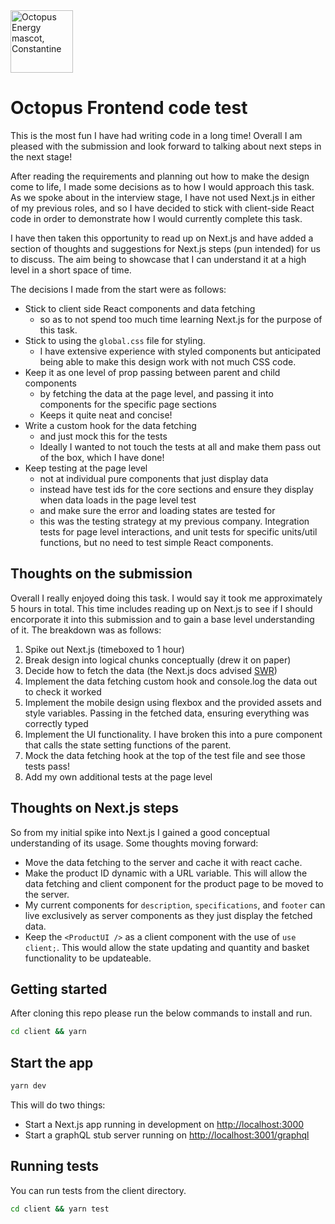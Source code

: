 <img src="https://static.octopuscdn.com/constantine/constantine.svg" alt="Octopus Energy mascot, Constantine" width="100" />

# Octopus Frontend code test

This is the most fun I have had writing code in a long time! Overall I am pleased with the submission and look forward to talking about next steps in the next stage! 

After reading the requirements and planning out how to make the design come to life, I made some decisions as to how I would approach this task. As we spoke about in the interview stage, I have not used Next.js in either of my previous roles, and so I have decided to stick with client-side React code in order to demonstrate how I would currently complete this task.

I have then taken this opportunity to read up on Next.js and have added a section of thoughts and suggestions for Next.js steps (pun intended) for us to discuss. The aim being to showcase that I can understand it at a high level in a short space of time.

The decisions I made from the start were as follows:

- Stick to client side React components and data fetching
    - so as to not spend too much time learning Next.js for the purpose of this task.
- Stick to using the `global.css` file for styling. 
    - I have extensive experience with styled components but anticipated being able to make this design work with not much CSS code.
- Keep it as one level of prop passing between parent and child components
    - by fetching the data at the page level, and passing it into components for the specific page sections
    - Keeps it quite neat and concise!
- Write a custom hook for the data fetching
    - and just mock this for the tests
    - Ideally I wanted to not touch the tests at all and make them pass out of the box, which I have done!
- Keep testing at the page level
    - not at individual pure components that just display data
    - instead have test ids for the core sections and ensure they display when data loads in the page level test
    - and make sure the error and loading states are tested for
    - this was the testing strategy at my previous company. Integration tests for page level interactions, and unit tests for specific units/util functions, but no need to test simple React components.

## Thoughts on the submission

Overall I really enjoyed doing this task. I would say it took me approximately 5 hours in total. This time includes reading up on Next.js to see if I should encorporate it into this submission and to gain a base level understanding of it. The breakdown was as follows:

1. Spike out Next.js (timeboxed to 1 hour)
2. Break design into logical chunks conceptually (drew it on paper)
3. Decide how to fetch the data (the Next.js docs advised [SWR](https://nextjs.org/docs/app/building-your-application/data-fetching/fetching-caching-and-revalidating#fetching-data-on-the-client-with-route-handlers##%20Getting%20started))
4. Implement the data fetching custom hook and console.log the data out to check it worked
5. Implement the mobile design using flexbox and the provided assets and style variables. Passing in the fetched data, ensuring everything was correctly typed
6. Implement the UI functionality. I have broken this into a pure component that calls the state setting functions of the parent. 
7. Mock the data fetching hook at the top of the test file and see those tests pass!
8. Add my own additional tests at the page level

## Thoughts on Next.js steps

So from my initial spike into Next.js I gained a good conceptual understanding of its usage. Some thoughts moving forward:

- Move the data fetching to the server and cache it with react cache. 
- Make the product ID dynamic with a URL variable. This will allow the data fetching and client component for the product page to be moved to the server.
- My current components for `description`, `specifications`, and `footer` can live exclusively as server components as they just display the fetched data.
- Keep the `<ProductUI />` as a client component with the use of `use client;`. This would allow the state updating and quantity and basket functionality to be updateable.

## Getting started

After cloning this repo please run the below commands to install and run.

```sh
cd client && yarn
```

## Start the app

```sh
yarn dev
```

This will do two things:

- Start a Next.js app running in development on <http://localhost:3000>
- Start a graphQL stub server running on <http://localhost:3001/graphql>

## Running tests

You can run tests from the client directory.

```sh
cd client && yarn test
```